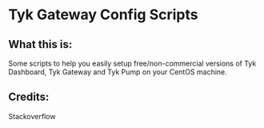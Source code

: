 # Tyk Gateway Config Scripts

## What this is:
Some scripts to help you easily setup free/non-commercial versions of Tyk Dashboard, Tyk Gateway and Tyk Pump on your CentOS machine.

## Credits:
Stackoverflow